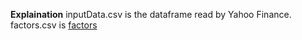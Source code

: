 **Explaination**
inputData.csv is the dataframe read by Yahoo Finance.
factors.csv is  [factors](https://www.joinquant.com/help/api/help?name=factor_values) 



